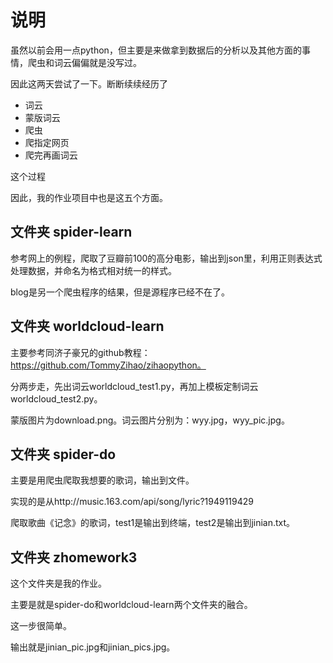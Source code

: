 # 说明

虽然以前会用一点python，但主要是来做拿到数据后的分析以及其他方面的事情，爬虫和词云偏偏就是没写过。

因此这两天尝试了一下。断断续续经历了

- 词云
- 蒙版词云
- 爬虫
- 爬指定网页
- 爬完再画词云

这个过程

因此，我的作业项目中也是这五个方面。

## 文件夹 spider-learn

参考网上的例程，爬取了豆瓣前100的高分电影，输出到json里，利用正则表达式处理数据，并命名为格式相对统一的样式。

blog是另一个爬虫程序的结果，但是源程序已经不在了。

## 文件夹 worldcloud-learn

主要参考同济子豪兄的github教程：https://github.com/TommyZihao/zihaopython。

分两步走，先出词云worldcloud_test1.py，再加上模板定制词云worldcloud_test2.py。

蒙版图片为download.png。词云图片分别为：wyy.jpg，wyy_pic.jpg。

## 文件夹 spider-do

主要是用爬虫爬取我想要的歌词，输出到文件。

实现的是从http://music.163.com/api/song/lyric?1949119429

爬取歌曲《记念》的歌词，test1是输出到终端，test2是输出到jinian.txt。

## 文件夹 zhomework3

这个文件夹是我的作业。

主要是就是spider-do和worldcloud-learn两个文件夹的融合。

这一步很简单。

输出就是jinian_pic.jpg和jinian_pics.jpg。